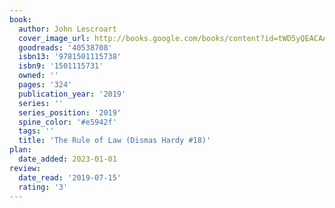 ```yaml
---
book:
  author: John Lescroart
  cover_image_url: http://books.google.com/books/content?id=tWD5yQEACAAJ&printsec=frontcover&img=1&zoom=1&source=gbs_api
  goodreads: '40538708'
  isbn13: '9781501115738'
  isbn9: '1501115731'
  owned: ''
  pages: '324'
  publication_year: '2019'
  series: ''
  series_position: '2019'
  spine_color: '#e5942f'
  tags: ''
  title: 'The Rule of Law (Dismas Hardy #18)'
plan:
  date_added: 2023-01-01
review:
  date_read: '2019-07-15'
  rating: '3'
---
```

